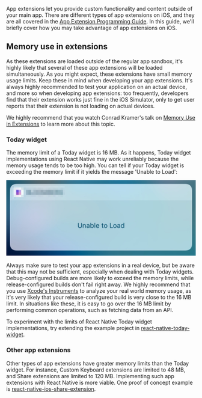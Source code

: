 App extensions let you provide custom functionality and content outside of your main app. There are different types of app extensions on iOS, and they are all covered in the [App Extension Programming Guide](https://developer.apple.com/library/content/documentation/General/Conceptual/ExtensibilityPG/index.html#//apple_ref/doc/uid/TP40014214-CH20-SW1). In this guide, we'll briefly cover how you may take advantage of app extensions on iOS.

## Memory use in extensions

As these extensions are loaded outside of the regular app sandbox, it's highly likely that several of these app extensions will be loaded simultaneously. As you might expect, these extensions have small memory usage limits. Keep these in mind when developing your app extensions. It's always highly recommended to test your application on an actual device, and more so when developing app extensions: too frequently, developers find that their extension works just fine in the iOS Simulator, only to get user reports that their extension is not loading on actual devices.

We highly recommend that you watch Conrad Kramer's talk on [Memory Use in Extensions](https://cocoaheads.tv/memory-use-in-extensions-by-conrad-kramer/) to learn more about this topic.

### Today widget

The memory limit of a Today widget is 16 MB. As it happens, Today widget implementations using React Native may work unreliably because the memory usage tends to be too high. You can tell if your Today widget is exceeding the memory limit if it yields the message 'Unable to Load':

![](img/TodayWidgetUnableToLoad.jpg)

Always make sure to test your app extensions in a real device, but be aware that this may not be sufficient, especially when dealing with Today widgets. Debug-configured builds are more likely to exceed the memory limits, while release-configured builds don't fail right away. We highly recommend that you use [Xcode's Instruments](https://developer.apple.com/library/content/documentation/DeveloperTools/Conceptual/InstrumentsUserGuide/index.html) to analyze your real world memory usage, as it's very likely that your release-configured build is very close to the 16 MB limit. In situations like these, it is easy to go over the 16 MB limit by performing common operations, such as fetching data from an API.

To experiment with the limits of React Native Today widget implementations, try extending the example project in [react-native-today-widget](https://github.com/matejkriz/react-native-today-widget/).

### Other app extensions

Other types of app extensions have greater memory limits than the Today widget. For instance, Custom Keyboard extensions are limited to 48 MB, and Share extensions are limited to 120 MB. Implementing such app extensions with React Native is more viable. One proof of concept example is [react-native-ios-share-extension](https://github.com/andrewsardone/react-native-ios-share-extension).